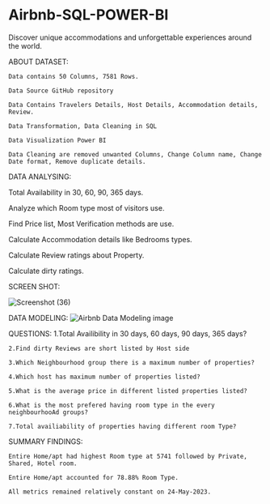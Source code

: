 # Airbnb-SQL-POWER-BI

Discover unique accommodations and unforgettable experiences around the world.

ABOUT DATASET:
  
    Data contains 50 Columns, 7581 Rows.
 
    Data Source GitHub repository
 
    Data Contains Travelers Details, Host Details, Accommodation details, Review.

    Data Transformation, Data Cleaning in SQL 
  
    Data Visualization Power BI
 
    Data Cleaning are removed unwanted Columns, Change Column name, Change Date format, Remove duplicate details.

DATA ANALYSING:

   Total Availability in 30, 60, 90, 365 days.
 
   Analyze which Room type most of visitors use.
 
   Find Price list, Most Verification methods are use.
 
   Calculate Accommodation details like Bedrooms types.
 
   Calculate Review ratings about Property.
 
   Calculate dirty ratings.
 

SCREEN SHOT:

![Screenshot (36)](https://github.com/SRIDHAR-BASKARAN/Airbnb-SQL-POWER-BI/assets/142026057/4109247f-61b5-4f3f-a2d6-8aa7669d0a0f)


DATA MODELING:
 ![Airbnb Data Modeling image](https://github.com/SRIDHAR-BASKARAN/Airbnb-SQL-POWER-BI/assets/142026057/dff00340-5809-47c5-8155-e9ea8e9e23a9)

QUESTIONS:
    1.Total Availibility in 30 days, 60 days, 90 days, 365 days?
 
    2.Find dirty Reviews are short listed by Host side
 
    3.Which Neighbourhood group there is a maximum number of properties?
 
    4.Which host has maximum number of properties listed?
 
    5.What is the average price in different listed properties listed?
 
    6.What is the most prefered having room type in the every neighbourhooAd groups?
 
    7.Total availiability of properties having different room Type?

SUMMARY FINDINGS:
  
    Entire Home/apt had highest Room type at 5741 followed by Private, Shared, Hotel room.
 
    Entire Home/apt accounted for 78.88% Room Type. 
 
    All metrics remained relatively constant on 24-May-2023.


